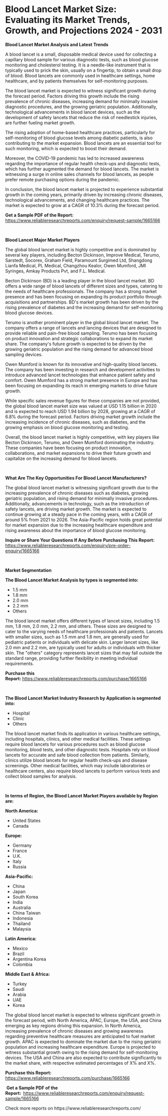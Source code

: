 <p><h1>Blood Lancet Market Size: Evaluating its Market Trends, Growth, and Projections 2024 - 2031</h1></p><p><strong>Blood Lancet Market Analysis and Latest Trends</strong></p>
<p><p>A blood lancet is a small, disposable medical device used for collecting a capillary blood sample for various diagnostic tests, such as blood glucose monitoring and cholesterol testing. It is a needle-like instrument that is typically used to prick the skin, usually on a fingertip, to obtain a small drop of blood. Blood lancets are commonly used in healthcare settings, home healthcare, and by patients themselves for self-monitoring purposes.</p><p>The blood lancet market is expected to witness significant growth during the forecast period. Factors driving this growth include the rising prevalence of chronic diseases, increasing demand for minimally invasive diagnostic procedures, and the growing geriatric population. Additionally, technological advancements in blood lancet devices, such as the development of safety lancets that reduce the risk of needlestick injuries, are further fueling market growth.</p><p>The rising adoption of home-based healthcare practices, particularly for self-monitoring of blood glucose levels among diabetic patients, is also contributing to the market expansion. Blood lancets are an essential tool for such monitoring, which is expected to boost their demand.</p><p>Moreover, the COVID-19 pandemic has led to increased awareness regarding the importance of regular health check-ups and diagnostic tests, which has further augmented the demand for blood lancets. The market is witnessing a surge in online sales channels for blood lancets, as people prefer remote purchasing options during the pandemic.</p><p>In conclusion, the blood lancet market is projected to experience substantial growth in the coming years, primarily driven by increasing chronic diseases, technological advancements, and changing healthcare practices. The market is expected to grow at a CAGR of 10.3% during the forecast period.</p></p>
<p><strong>Get a Sample PDF of the Report:&nbsp;</strong> <a href="https://www.reliableresearchreports.com/enquiry/request-sample/1665166">https://www.reliableresearchreports.com/enquiry/request-sample/1665166</a></p>
<p>&nbsp;</p>
<p><strong>Blood Lancet Major Market Players</strong></p>
<p><p>The global blood lancet market is highly competitive and is dominated by several key players, including Becton Dickinson, Improve Medical, Terumo, Sarstedt, Socorex, Graham Field, Paramount Surgimed Ltd, Shangdong Lianfa Medical, PL Medical, Changzhou Kealor, Owen Mumford, JMI Syringes, Amkay Products Pvt, and F.L. Medical.</p><p>Becton Dickinson (BD) is a leading player in the blood lancet market. BD offers a wide range of blood lancets of different sizes and types, catering to the needs of healthcare professionals. The company has a strong market presence and has been focusing on expanding its product portfolio through acquisitions and partnerships. BD's market growth has been driven by the rising prevalence of diabetes and the increasing demand for self-monitoring blood glucose devices.</p><p>Terumo is another prominent player in the global blood lancet market. The company offers a range of lancets and lancing devices that are designed to provide reliable and pain-free blood sampling. Terumo has been focusing on product innovation and strategic collaborations to expand its market share. The company's future growth is expected to be driven by the growing geriatric population and the rising demand for advanced blood sampling devices.</p><p>Owen Mumford is known for its innovative and high-quality blood lancets. The company has been investing in research and development activities to introduce advanced lancet technologies that enhance patient safety and comfort. Owen Mumford has a strong market presence in Europe and has been focusing on expanding its reach in emerging markets to drive future growth.</p><p>While specific sales revenue figures for these companies are not provided, the global blood lancet market size was valued at USD 1.15 billion in 2020 and is expected to reach USD 1.94 billion by 2028, growing at a CAGR of 6.8% during the forecast period. Factors driving market growth include the increasing incidence of chronic diseases, such as diabetes, and the growing emphasis on blood glucose monitoring and testing.</p><p>Overall, the blood lancet market is highly competitive, with key players like Becton Dickinson, Terumo, and Owen Mumford dominating the industry. These companies have been focusing on product innovation, collaborations, and market expansions to drive their future growth and capitalize on the increasing demand for blood lancets.</p></p>
<p>&nbsp;</p>
<p><strong>What Are The Key Opportunities For Blood Lancet Manufacturers?</strong></p>
<p><p>The global blood lancet market is witnessing significant growth due to the increasing prevalence of chronic diseases such as diabetes, growing geriatric population, and rising demand for minimally invasive procedures. Additionally, advancements in technology, such as the introduction of safety lancets, are driving market growth. The market is expected to continue growing at a steady pace in the coming years, with a CAGR of around 5% from 2021 to 2026. The Asia-Pacific region holds great potential for market expansion due to the increasing healthcare expenditure and rising awareness about the importance of blood glucose monitoring.</p></p>
<p><strong>Inquire or Share Your Questions If Any Before Purchasing This Report:</strong> <a href="https://www.reliableresearchreports.com/enquiry/pre-order-enquiry/1665166">https://www.reliableresearchreports.com/enquiry/pre-order-enquiry/1665166</a></p>
<p>&nbsp;</p>
<p><strong>Market Segmentation</strong></p>
<p><strong>The Blood Lancet Market Analysis by types is segmented into:</strong></p>
<p><ul><li>1.5 mm</li><li>1.8 mm</li><li>2.0 mm</li><li>2.2 mm</li><li>Others</li></ul></p>
<p><p>The blood lancet market offers different types of lancet sizes, including 1.5 mm, 1.8 mm, 2.0 mm, 2.2 mm, and others. These sizes are designed to cater to the varying needs of healthcare professionals and patients. Lancets with smaller sizes, such as 1.5 mm and 1.8 mm, are generally used for pediatric patients or individuals with delicate skin. Larger lancet sizes, like 2.0 mm and 2.2 mm, are typically used for adults or individuals with thicker skin. The "others" category represents lancet sizes that may fall outside the standard range, providing further flexibility in meeting individual requirements.</p></p>
<p><strong>Purchase this Report:&nbsp;</strong><a href="https://www.reliableresearchreports.com/purchase/1665166">https://www.reliableresearchreports.com/purchase/1665166</a></p>
<p>&nbsp;</p>
<p><strong>The Blood Lancet Market Industry Research by Application is segmented into:</strong></p>
<p><ul><li>Hospital</li><li>Clinic</li><li>Others</li></ul></p>
<p><p>The blood lancet market finds its application in various healthcare settings, including hospitals, clinics, and other medical facilities. These settings require blood lancets for various procedures such as blood glucose monitoring, blood tests, and other diagnostic tests. Hospitals rely on blood lancets for accurate and safe blood collection from patients. Similarly, clinics utilize blood lancets for regular health check-ups and disease screenings. Other medical facilities, which may include laboratories or healthcare centers, also require blood lancets to perform various tests and collect blood samples for analysis.</p></p>
<p>&nbsp;</p>
<p><strong>In terms of Region, the Blood Lancet Market Players available by Region are:</strong></p>
<p>
    <p> <strong> North America: </strong>
        <ul>
            <li>United States</li>
            <li>Canada</li>
        </ul>
        </p> 
    <p> <strong> Europe: </strong>
        <ul>
            <li>Germany</li>
            <li>France</li>
            <li>U.K.</li>
            <li>Italy</li>
            <li>Russia</li>
        </ul>
        </p> 
    <p> <strong> Asia-Pacific: </strong>
        <ul>
            <li>China</li>
            <li>Japan</li>
            <li>South Korea</li>
            <li>India</li>
            <li>Australia</li>
            <li>China Taiwan</li>
            <li>Indonesia</li>
            <li>Thailand</li>
            <li>Malaysia</li>
        </ul>
        </p> 
    <p> <strong> Latin America: </strong>
        <ul>
            <li>Mexico</li>
            <li>Brazil</li>
            <li>Argentina Korea</li>
            <li>Colombia</li>
        </ul>
        </p> 
    <p> <strong> Middle East & Africa: </strong>
        <ul>
            <li>Turkey</li>
            <li>Saudi</li>
            <li>Arabia</li>
            <li>UAE</li>
            <li>Korea</li>
        </ul>
    </p>
    </p>
<p><p>The global blood lancet market is expected to witness significant growth in the forecast period, with North America, APAC, Europe, the USA, and China emerging as key regions driving this expansion. In North America, increasing prevalence of chronic diseases and growing awareness regarding preventive healthcare measures are anticipated to fuel market growth. APAC is expected to dominate the market due to the rising geriatric population and increasing healthcare expenditure. Europe is projected to witness substantial growth owing to the rising demand for self-monitoring devices. The USA and China are also expected to contribute significantly to the market share, with respective estimated percentages of X% and X%.</p></p>
<p><strong>Purchase this Report: </strong><a href="https://www.reliableresearchreports.com/purchase/1665166">https://www.reliableresearchreports.com/purchase/1665166</a></p>
<p>&nbsp;<strong>Get a Sample PDF of the Report:&nbsp;&nbsp;</strong><a href="https://www.reliableresearchreports.com/enquiry/request-sample/1665166">https://www.reliableresearchreports.com/enquiry/request-sample/1665166</a></p>
<p><strong></strong></p>
<p>Check more reports on https://www.reliableresearchreports.com/</p>